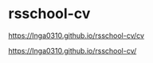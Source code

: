 # rsschool-cv







https://Inga0310.github.io/rsschool-cv/cv



https://Inga0310.github.io/rsschool-cv/



